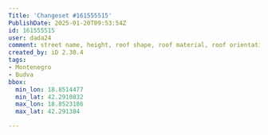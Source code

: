 ```yaml
---
Title: 'Changeset #161555515'
PublishDate: 2025-01-20T09:53:54Z
id: 161555515
user: dada24
comment: street name, height, roof shape, roof material, roof orientation, new buildings
created_by: iD 2.30.4
tags:
- Montenegro
- Budva
bbox:
  min_lon: 18.8514477
  min_lat: 42.2910832
  max_lon: 18.8523186
  max_lat: 42.291384

---
```

